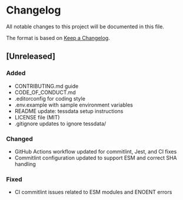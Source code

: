 # Changelog

All notable changes to this project will be documented in this file.

The format is based on [Keep a Changelog](https://keepachangelog.com/en/1.0.0/).

## [Unreleased]

### Added

- CONTRIBUTING.md guide
- CODE_OF_CONDUCT.md
- .editorconfig for coding style
- .env.example with sample environment variables
- README update: tessdata setup instructions
- LICENSE file (MIT)
- .gitignore updates to ignore tessdata/

### Changed

- GitHub Actions workflow updated for commitlint, Jest, and CI fixes
- Commitlint configuration updated to support ESM and correct SHA handling

### Fixed

- CI commitlint issues related to ESM modules and ENOENT errors
